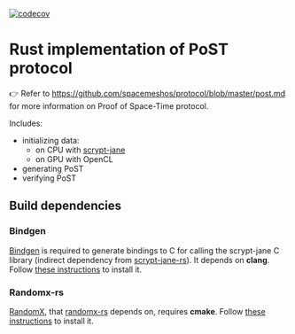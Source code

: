 [![codecov](https://codecov.io/gh/spacemeshos/post-rs/branch/main/graph/badge.svg?token=iwM4ELLV7a)](https://codecov.io/gh/spacemeshos/post-rs)

# Rust implementation of PoST protocol

👉 Refer to https://github.com/spacemeshos/protocol/blob/master/post.md for more information on Proof of Space-Time protocol.

Includes:
- initializing data:
  * on CPU with [scrypt-jane](https://github.com/floodyberry/scrypt-jane)
  * on GPU with OpenCL
- generating PoST
- verifying PoST

## Build dependencies
### Bindgen
[Bindgen](https://rust-lang.github.io/rust-bindgen/introduction.html) is required to generate bindings to C for calling the scrypt-jane C library (indirect dependency from [scrypt-jane-rs](https://github.com/spacemeshos/scrypt-jane-rs)). It depends on **clang**. Follow [these instructions](https://rust-lang.github.io/rust-bindgen/requirements.html#installing-clang) to install it.

### Randomx-rs
[RandomX](https://github.com/tevador/randomx), that [randomx-rs](https://github.com/spacemeshos/randomx-rs) depends on, requires **cmake**. Follow [these instructions](https://github.com/spacemeshos/randomx-rs#build-dependencies) to install it.

